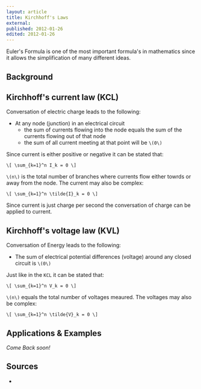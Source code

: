 ```yaml
---
layout: article
title: Kirchhoff's Laws
external:
published: 2012-01-26
edited: 2012-01-26
---
```


Euler's Formula is one of the most important formula's in mathematics since it allows the simplification of many different ideas.

## Background

## Kirchhoff's current law (KCL)

Conversation of electric charge leads to the following:

* At any node (junction) in an electrical circuit
    * the sum of currents flowing into the node equals the sum of the currents flowing out of that node
    * the sum of all current meeting at that point will be `\(0\)`

Since current is either positive or negative it can be stated that:

`\[
\sum_{k=1}^n I_k = 0
\]`

`\(n\)` is the total number of branches where currents flow either towrds or away from the node.
The current may also be complex:

`\[
\sum_{k=1}^n \tilde{I}_k = 0
\]`

Since current is just charge per second the conversation of charge can be applied to current.

## Kirchhoff's voltage law (KVL)

Conversation of Energy leads to the following:

* The sum of electrical potential differences (voltage) around any closed circuit is `\(0\)`

Just like in the `KCL` it can be stated that:

`\[
\sum_{k=1}^n V_k = 0
\]`

`\(n\)` equals the total number of voltages meaured.
The voltages may also be complex:

`\[
\sum_{k=1}^n \tilde{V}_k = 0
\]`


## Applications & Examples

*Come Back soon!*

## Sources

*

